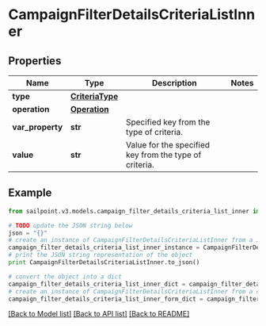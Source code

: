 # CampaignFilterDetailsCriteriaListInner


## Properties

Name | Type | Description | Notes
------------ | ------------- | ------------- | -------------
**type** | [**CriteriaType**](CriteriaType.md) |  | 
**operation** | [**Operation**](Operation.md) |  | 
**var_property** | **str** | Specified key from the type of criteria. | 
**value** | **str** | Value for the specified key from the type of criteria. | 

## Example

```python
from sailpoint.v3.models.campaign_filter_details_criteria_list_inner import CampaignFilterDetailsCriteriaListInner

# TODO update the JSON string below
json = "{}"
# create an instance of CampaignFilterDetailsCriteriaListInner from a JSON string
campaign_filter_details_criteria_list_inner_instance = CampaignFilterDetailsCriteriaListInner.from_json(json)
# print the JSON string representation of the object
print CampaignFilterDetailsCriteriaListInner.to_json()

# convert the object into a dict
campaign_filter_details_criteria_list_inner_dict = campaign_filter_details_criteria_list_inner_instance.to_dict()
# create an instance of CampaignFilterDetailsCriteriaListInner from a dict
campaign_filter_details_criteria_list_inner_form_dict = campaign_filter_details_criteria_list_inner.from_dict(campaign_filter_details_criteria_list_inner_dict)
```
[[Back to Model list]](../README.md#documentation-for-models) [[Back to API list]](../README.md#documentation-for-api-endpoints) [[Back to README]](../README.md)


